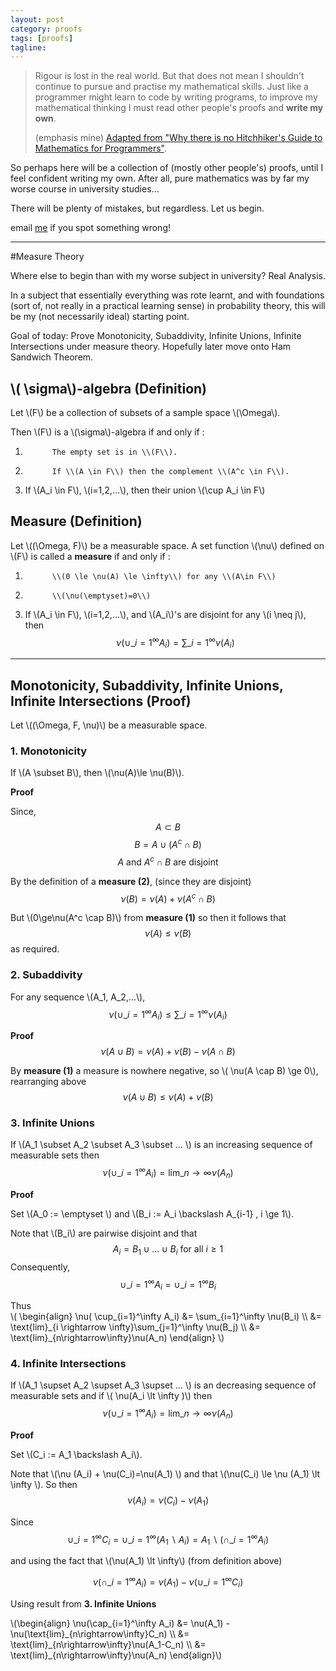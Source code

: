 ```yaml
---
layout: post
category: proofs
tags: [proofs]
tagline:
---
```


> Rigour is lost in the real world. But that does not mean I shouldn't continue to pursue and practise my mathematical skills. Just like a programmer might learn to code by writing programs, to improve my mathematical thinking I must read other people's proofs and **write my own**.
>
> (emphasis mine) [Adapted from "Why there is no Hitchhiker's Guide to Mathematics for Programmers"](http://jeremykun.com/2013/02/08/why-there-is-no-hitchhikers-guide-to-mathematics-for-programmers/).

So perhaps here will be a collection of (mostly other people's) proofs, until I feel confident writing my own. After all, pure mathematics was by far my worse course in university studies...

There will be plenty of mistakes, but regardless. Let us begin.

email [me](mailto:chapm0n.siu@gmail.com?Subjext=Incorrect%20Proof) if you spot something wrong!

---

#Measure Theory

Where else to begin than with my worse subject in university? Real Analysis.

In a subject that essentially everything was rote learnt, and with foundations (sort of, not really in a practical learning sense) in probability theory, this will be my (not necessarily ideal) starting point.

Goal of today: Prove Monotonicity, Subaddivity, Infinite Unions, Infinite Intersections under measure theory. Hopefully later move onto Ham Sandwich Theorem.

## \\( \sigma\\)-algebra (Definition)

Let \\(F\\) be a collection of subsets of a sample space \\(\Omega\\).

Then \\(F\\) is a \\(\sigma\\)-algebra if and only if :

1.           The empty set is in \\(F\\).
2.           If \\(A \in F\\) then the complement \\(A^c \in F\\).
3.  If \\(A_i \in F\\), \\(i=1,2,...\\), then their union \\(\cup A_i \in F\\)

## Measure (Definition)

Let \\((\Omega, F)\\) be a measurable space. A set function \\(\nu\\) defined on \\(F\\) is called a **measure** if and only if :

1.           \\(0 \le \nu(A) \le \infty\\) for any \\(A\in F\\)
2.           \\(\nu(\emptyset)=0\\)
3.  If \\(A_i \in F\\), \\(i=1,2,...\\), and \\(A_i\\)'s are disjoint for any \\(i \neq j\\), then $$ \nu (\cup\_{i=1}^\infty A_i) = \sum\_{i=1}^{\infty} \nu (A_i)$$

---

## Monotonicity, Subaddivity, Infinite Unions, Infinite Intersections (Proof)

Let \\((\Omega, F, \nu)\\) be a measurable space.

### 1. Monotonicity

If \\(A \subset B\\), then \\(\nu(A)\le \nu(B)\\).

**Proof**

Since,  
$$A \subset B$$
$$B = A \cup (A^c \cap B)$$
$$ A \text{ and } A^c \cap B \text{ are disjoint}$$

By the definition of a **measure (2)**, (since they are disjoint)
$$\nu(B) = \nu(A) + \nu(A^c \cap B)$$

But \\(0\ge\nu(A^c \cap B)\\) from **measure (1)** so then it follows that
$$\nu(A)\le \nu(B)$$
as required.

### 2. Subaddivity

For any sequence \\(A_1, A_2,...\\), $$ \nu(\cup\_{i=1}^\infty A_i) \le \sum\_{i=1}^\infty \nu(A_i)$$

**Proof**
$$ \nu(A\cup B) = \nu(A) + \nu(B) - \nu(A \cap B)$$

By **measure (1)** a measure is nowhere negative, so \\( \nu(A \cap B) \ge 0\\), rearranging above $$ \nu(A\cup B) \le \nu(A) + \nu(B) $$

### 3. Infinite Unions

If \\(A_1 \subset A_2 \subset A_3 \subset ... \\) is an increasing sequence of measurable sets then
$$ \nu(\cup\_{i=1}^\infty A_i) = \text{lim}\_{n\rightarrow\infty}\nu(A_n)$$

**Proof**

Set \\(A_0 := \emptyset \\) and \\(B_i := A_i \backslash A\_{i-1} , i \ge 1\\).

Note that \\(B_i\\) are pairwise disjoint and that $$ A_i = B_1 \cup ... \cup B_i \text{ for all } i \ge 1$$ Consequently, $$ \cup\_{i=1}^\infty A_i = \cup\_{i=1}^\infty B_i $$

Thus  
\\(
\begin{align}
\nu( \cup\_{i=1}^\infty A_i) &= \sum\_{i=1}^\infty \nu(B_i) \\\\
&= \text{lim}\_{i \rightarrow \infty}\sum\_{j=1}^\infty \nu(B_j) \\\\
&= \text{lim}\_{n\rightarrow\infty}\nu(A_n)
\end{align}
\\)

### 4. Infinite Intersections

If \\(A_1 \supset A_2 \supset A_3 \supset ... \\) is an decreasing sequence of measurable sets and if \\( \nu(A_i \lt \infty )\\) then
$$ \nu(\cup\_{i=1}^\infty A_i) = \text{lim}\_{n\rightarrow\infty}\nu(A_n)$$

**Proof**

Set \\(C_i := A_1 \backslash A_i\\).

Note that \\(\nu (A_i) + \nu(C_i)=\nu(A_1) \\) and that \\(\nu(C_i) \le \nu (A_1) \lt \infty \\). So then
$$ \nu (A_i) = \nu(C_i) - \nu(A_1) $$

Since $$ \cup\_{i=1}^\infty C_i = \cup\_{i=1}^\infty (A_1 \backslash A_i) = A_1 \backslash (\cap\_{i=1}^\infty A_i ) $$

and using the fact that \\(\nu(A_1) \lt \infty\\) (from definition above)

$$ \nu(\cap\_{i=1}^\infty A_i) = \nu(A_1) - \nu(\cup\_{i=1}^\infty C_i) $$

Using result from **3. Infinite Unions**

\\(\begin{align}
\nu(\cap\_{i=1}^\infty A_i) &= \nu(A_1) - \nu(\text{lim}\_{n\rightarrow\infty}C_n) \\\\
&= \text{lim}\_{n\rightarrow\infty}\nu(A_1-C_n) \\\\
&= \text{lim}\_{n\rightarrow\infty}\nu(A_n)
\end{align}\\)
